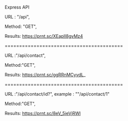 Express API

URL : "/api",

Method: "GET",

Results: https://prnt.sc/XEapIl8gvMz4

=========================================

URL :"/api/contact",

Method:"GET",

Results: https://prnt.sc/ggRRnMCyvdL_

=========================================

URL :"/api/contact/id?",
example : ""/api/contact/1"

Method:"GET",

Results: https://prnt.sc/8eV_5ieVjRWl